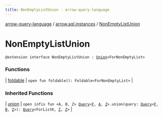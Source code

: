 ```yaml
---
title: NonEmptyListUnion - arrow-query-language
---
```


[arrow-query-language](../../index.html) / [arrow.aql.instances](../index.html) / [NonEmptyListUnion](./index.html)

# NonEmptyListUnion

`@extension interface NonEmptyListUnion : `[`Union`](../../arrow.aql/-union/index.html)`<ForNonEmptyList>`

### Functions

| [foldable](foldable.html) | `open fun foldable(): Foldable<ForNonEmptyList>` |

### Inherited Functions

| [union](../../arrow.aql/-union/union.html) | `open infix fun <A, B, Z> `[`Query`](../../arrow.aql/-query/index.html)`<`[`F`](../../arrow.aql/-union/index.html#F)`, `[`A`](../../arrow.aql/-union/union.html#A)`, `[`Z`](../../arrow.aql/-union/union.html#Z)`>.union(query: `[`Query`](../../arrow.aql/-query/index.html)`<`[`F`](../../arrow.aql/-union/index.html#F)`, `[`B`](../../arrow.aql/-union/union.html#B)`, `[`Z`](../../arrow.aql/-union/union.html#Z)`>): `[`Query`](../../arrow.aql/-query/index.html)`<ForListK, `[`Z`](../../arrow.aql/-union/union.html#Z)`, `[`Z`](../../arrow.aql/-union/union.html#Z)`>` |

